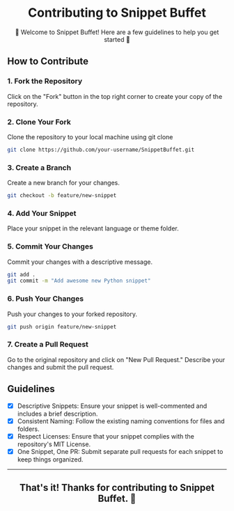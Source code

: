 <h1 align="center"> Contributing to Snippet Buffet </h1>

<p  align="center"> 👋 Welcome to Snippet Buffet! Here are a few guidelines to help you get started 👋 </p>

## How to Contribute

### 1. Fork the Repository
Click on the "Fork" button in the top right corner to create your copy of the repository.
### 2. Clone Your Fork 
Clone the repository to your local machine using git clone
```bash
git clone https://github.com/your-username/SnippetBuffet.git
```
### 3. Create a Branch 
Create a new branch for your changes.
```bash
git checkout -b feature/new-snippet
```
### 4. Add Your Snippet 
Place your snippet in the relevant language or theme folder.
### 5. Commit Your Changes
Commit your changes with a descriptive message.
```bash
git add .
git commit -m "Add awesome new Python snippet"
```
### 6. Push Your Changes
Push your changes to your forked repository.
```bash
git push origin feature/new-snippet
```
### 7. Create a Pull Request
Go to the original repository and click on "New Pull Request."
Describe your changes and submit the pull request.

## Guidelines

- [x] Descriptive Snippets: Ensure your snippet is well-commented and includes a brief description.
- [x] Consistent Naming: Follow the existing naming conventions for files and folders.
- [x] Respect Licenses: Ensure that your snippet complies with the repository's MIT License.
- [x] One Snippet, One PR: Submit separate pull requests for each snippet to keep things organized.
 --- 
<h2 align="center"> That's it! Thanks for contributing to Snippet Buffet. 🚀 </h1>

